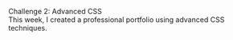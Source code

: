 Challenge 2: Advanced CSS <br/>
This week, I created a professional portfolio using advanced CSS techniques.
